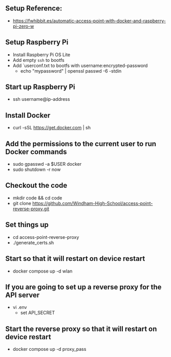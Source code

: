 ## Setup Reference:
  * https://fwhibbit.es/automatic-access-point-with-docker-and-raspberry-pi-zero-w


## Setup Raspberry Pi
  * Install Raspberry Pi OS Lite
  * Add empty `ssh` to bootfs
  * Add `userconf.txt to bootfs with username:encrypted-password
    * echo "mypassword" | openssl passwd -6 -stdin

## Start up Raspberry Pi
  * ssh username@ip-address

## Install Docker
  * curl -sSL https://get.docker.com | sh

## Add the permissions to the current user to run Docker commands
  * sudo gpasswd -a $USER docker
  * sudo shutdown -r now

## Checkout the code
  * mkdir code && cd code
  * git clone https://github.com/Windham-High-School/access-point-reverse-proxy.git

## Set things up
  * cd access-point-reverse-proxy
  * ./generate_certs.sh

## Start so that it will restart on device restart
  * docker compose up -d wlan

## If you are going to set up a reverse proxy for the API server
  * vi .env
    * set API_SECRET
   
## Start the reverse proxy so that it will restart on device restart
  * docker compose up -d proxy_pass
